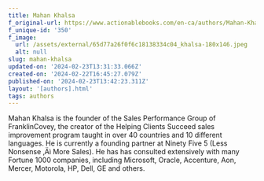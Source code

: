 ```yaml
---
title: Mahan Khalsa
f_original-url: https://www.actionablebooks.com/en-ca/authors/Mahan-Khalsa/
f_unique-id: '350'
f_image:
  url: /assets/external/65d77a26f0f6c18138334c04_khalsa-180x146.jpeg
  alt: null
slug: mahan-khalsa
updated-on: '2024-02-23T13:31:33.066Z'
created-on: '2024-02-22T16:45:27.079Z'
published-on: '2024-02-23T13:42:23.311Z'
layout: '[authors].html'
tags: authors
---
```


Mahan Khalsa is the founder of the Sales Performance Group of FranklinCovey, the creator of the Helping Clients Succeed sales improvement program taught in over 40 countries and 10 different languages. He is currently a founding partner at Ninety Five 5 (Less Nonsense ‚Äì More Sales). He has has consulted extensively with many Fortune 1000 companies, including Microsoft, Oracle, Accenture, Aon, Mercer, Motorola, HP, Dell, GE and others.
